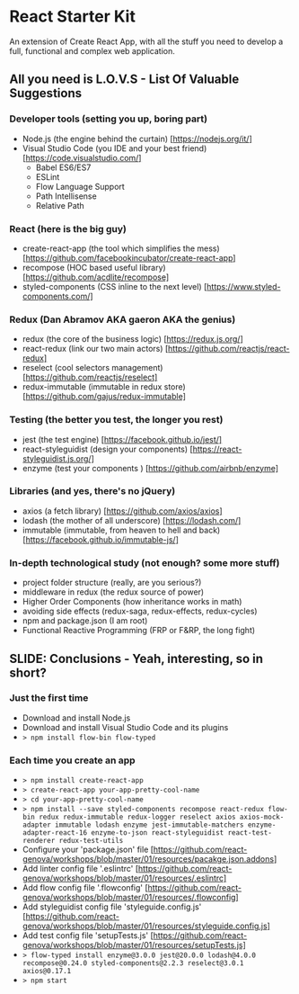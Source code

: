 # React Starter Kit #

An extension of Create React App, with all the stuff you need to develop a full, functional and complex web application.

## All you need is L.O.V.S - List Of Valuable Suggestions ##

### Developer tools (setting you up, boring part) ###

 * Node.js (the engine behind the curtain) [https://nodejs.org/it/]
 * Visual Studio Code (you IDE and your best friend) [https://code.visualstudio.com/]
	- Babel ES6/ES7
	- ESLint
	- Flow Language Support
	- Path Intellisense
	- Relative Path

### React (here is the big guy) ###

 * create-react-app (the tool which simplifies the mess) [https://github.com/facebookincubator/create-react-app]
 * recompose (HOC based useful library) [https://github.com/acdlite/recompose]
 * styled-components (CSS inline to the next level) [https://www.styled-components.com/]

### Redux (Dan Abramov AKA gaeron AKA the genius) ###

 * redux (the core of the business logic) [https://redux.js.org/]
 * react-redux (link our two main actors) [https://github.com/reactjs/react-redux]
 * reselect (cool selectors management) [https://github.com/reactjs/reselect]
 * redux-immutable (immutable in redux store) [https://github.com/gajus/redux-immutable]

### Testing (the better you test, the longer you rest) ###

 * jest (the test engine) [https://facebook.github.io/jest/]
 * react-styleguidist (design your components) [https://react-styleguidist.js.org/]
 * enzyme (test your components ) [https://github.com/airbnb/enzyme]

### Libraries (and yes, there's no jQuery) ###

 * axios (a fetch library) [https://github.com/axios/axios]
 * lodash (the mother of all underscore) [https://lodash.com/]
 * immutable (immutable, from heaven to hell and back) [https://facebook.github.io/immutable-js/]

### In-depth technological study (not enough? some more stuff) ###

 * project folder structure (really, are you serious?)
 * middleware in redux (the redux source of power)
 * Higher Order Components (how inheritance works in math)
 * avoiding side effects (redux-saga, redux-effects, redux-cycles)
 * npm and package.json (I am root)
 * Functional Reactive Programming (FRP or F&RP, the long fight)

## SLIDE: Conclusions - Yeah, interesting, so in short? ##

### Just the first time ###
 * Download and install Node.js
 * Download and install Visual Studio Code and its plugins
 * ```> npm install flow-bin flow-typed```
### Each time you create an app ###
 * ```> npm install create-react-app```
 * ```> create-react-app your-app-pretty-cool-name```
 * ```> cd your-app-pretty-cool-name```
 * ```> npm install --save styled-components recompose react-redux flow-bin redux redux-immutable redux-logger reselect axios axios-mock-adapter immutable lodash enzyme jest-immutable-matchers enzyme-adapter-react-16 enzyme-to-json react-styleguidist react-test-renderer redux-test-utils```
 * Configure your 'package.json' file [https://github.com/react-genova/workshops/blob/master/01/resources/pacakge.json.addons]
 * Add linter config file '.eslintrc' [https://github.com/react-genova/workshops/blob/master/01/resources/.eslintrc]
 * Add flow config file '.flowconfig' [https://github.com/react-genova/workshops/blob/master/01/resources/.flowconfig]
 * Add styleguidist config file 'styleguide.config.js' [https://github.com/react-genova/workshops/blob/master/01/resources/styleguide.config.js]
 * Add test config file 'setupTests.js' [https://github.com/react-genova/workshops/blob/master/01/resources/setupTests.js]
 * ```> flow-typed install enzyme@3.0.0 jest@20.0.0 lodash@4.0.0 recompose@0.24.0 styled-components@2.2.3 reselect@3.0.1 axios@0.17.1```
 * ```> npm start```